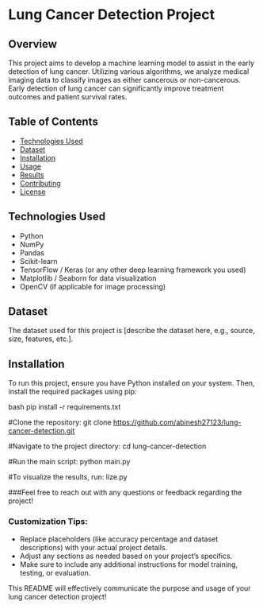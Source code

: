 # Lung Cancer Detection Project

## Overview

This project aims to develop a machine learning model to assist in the early detection of lung cancer. Utilizing various algorithms, we analyze medical imaging data to classify images as either cancerous or non-cancerous. Early detection of lung cancer can significantly improve treatment outcomes and patient survival rates.

## Table of Contents

- [Technologies Used](#technologies-used)
- [Dataset](#dataset)
- [Installation](#installation)
- [Usage](#usage)
- [Results](#results)
- [Contributing](#contributing)
- [License](#license)

## Technologies Used

- Python
- NumPy
- Pandas
- Scikit-learn
- TensorFlow / Keras (or any other deep learning framework you used)
- Matplotlib / Seaborn for data visualization
- OpenCV (if applicable for image processing)

## Dataset

The dataset used for this project is [describe the dataset here, e.g., source, size, features, etc.]. 

## Installation

To run this project, ensure you have Python installed on your system. Then, install the required packages using pip:

bash
pip install -r requirements.txt

#Clone the repository:
git clone https://github.com/abinesh27123/lung-cancer-detection.git

#Navigate to the project directory:
cd lung-cancer-detection

#Run the main script:
python main.py

 #To visualize the results, run:
lize.py




###Feel free to reach out with any questions or feedback regarding the project!

### Customization Tips:
- Replace placeholders (like accuracy percentage and dataset descriptions) with your actual project details.
- Adjust any sections as needed based on your project’s specifics.
- Make sure to include any additional instructions for model training, testing, or evaluation. 

This README will effectively communicate the purpose and usage of your lung cancer detection project!
